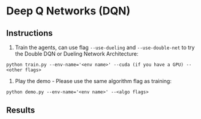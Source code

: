 # Deep Q Networks (DQN)

## Instructions

1. Train the agents, can use flag `--use-dueling` and `--use-double-net` to try the Double DQN or Dueling Network Architecture:

```
python train.py --env-name='<env name>' --cuda (if you have a GPU) --<other flags>
```

1. Play the demo - Please use the same algorithm flag as training:
```
python demo.py --env-name='<env name>' --<algo flags>
```

## Results